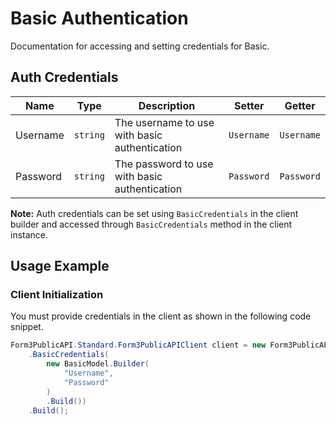 
# Basic Authentication



Documentation for accessing and setting credentials for Basic.

## Auth Credentials

| Name | Type | Description | Setter | Getter |
|  --- | --- | --- | --- | --- |
| Username | `string` | The username to use with basic authentication | `Username` | `Username` |
| Password | `string` | The password to use with basic authentication | `Password` | `Password` |



**Note:** Auth credentials can be set using `BasicCredentials` in the client builder and accessed through `BasicCredentials` method in the client instance.

## Usage Example

### Client Initialization

You must provide credentials in the client as shown in the following code snippet.

```csharp
Form3PublicAPI.Standard.Form3PublicAPIClient client = new Form3PublicAPI.Standard.Form3PublicAPIClient.Builder()
    .BasicCredentials(
        new BasicModel.Builder(
            "Username",
            "Password"
        )
        .Build())
    .Build();
```


